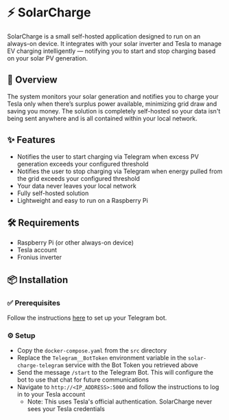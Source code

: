 # ⚡ SolarCharge

SolarCharge is a small self-hosted application designed to run on an always-on device. It integrates with your solar inverter and Tesla to manage EV charging intelligently — notifying you to start and stop charging based on your solar PV generation.

## 🧾 Overview

The system monitors your solar generation and notifies you to charge your Tesla only when there’s surplus power available, minimizing grid draw and saving you money. The solution is completely self-hosted so your data isn't being sent anywhere and is all contained within your local network.

## ✨ Features

- Notifies the user to start charging via Telegram when excess PV generation exceeds your configured threshold
- Notifies the user to stop charging via Telegram when energy pulled from the grid exceeds your configured threshold
- Your data never leaves your local network
- Fully self-hosted solution
- Lightweight and easy to run on a Raspberry Pi

## 🛠 Requirements

- Raspberry Pi (or other always-on device)
- Tesla account
- Fronius inverter

## 📦 Installation

### ✅ Prerequisites

Follow the instructions [here](https://core.telegram.org/bots/features#botfather) to set up your Telegram bot.

### ⚙️ Setup

- Copy the `docker-compose.yaml` from the `src` directory
- Replace the `Telegram__BotToken` environment variable in the `solar-charge-telegram` service with the Bot Token you retrieved above
- Send the message `/start` to the Telegram Bot. This will configure the bot to use that chat for future communications
- Navigate to `http://<IP_ADDRESS>:5000` and follow the instructions to log in to your Tesla account
  - Note: This uses Tesla's official authentication. SolarCharge never sees your Tesla credentials
